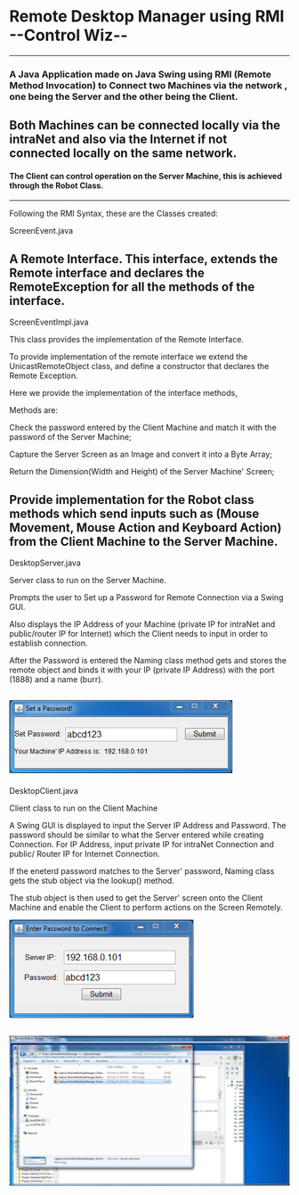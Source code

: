# Remote Desktop Manager using RMI  --Control Wiz--
***

### A Java Application made on Java Swing using RMI (Remote Method Invocation) to Connect two Machines via the network , one being the Server and the other being the Client. 

Both Machines can be connected locally via the intraNet and also via the Internet if not connected locally on the same network.
---

#### The Client can control operation on the Server Machine, this is achieved through the Robot Class.
---

Following the RMI Syntax, these are the Classes created:

ScreenEvent.java

A Remote Interface.
This interface, extends the Remote interface and declares the RemoteException for all the methods of the interface.
---

ScreenEventImpl.java

This class provides the implementation of the Remote Interface.

To provide implementation of the remote interface we extend the UnicastRemoteObject class, and define a constructor that declares the Remote Exception.
  
Here we provide the implementation of the interface methods,
 
Methods are: 
 
Check the password entered by the Client Machine and match it with the password of the Server Machine;

Capture the Server Screen as an Image and convert it into a Byte Array;

Return the Dimension(Width and Height) of the Server Machine' Screen;

Provide implementation for the Robot class methods which send inputs such as (Mouse Movement, Mouse Action and Keyboard Action) from the Client Machine to the Server Machine.
---

DesktopServer.java

Server class to run on the Server Machine.
 
Prompts the user to Set up a Password for Remote Connection via a Swing GUI.

Also displays the IP Address of your Machine (private IP for intraNet and public/router IP for Internet) which the Client needs to input in order to establish connection.

After the Password is entered the Naming class method gets and stores the remote object and binds it with your IP (private IP Address) with the port (1888) and a name (burr).

![Capture_RemoteDesktopManager_ServerPassword.PNG](https://github.com/04xRaynal/RemoteDesktopManager_JavaRMI_--Control_Wiz--/blob/798d1b2720da6fd81883ad8e6445e343e170d39d/Captured%20Images/Capture_RemoteDesktopManager_ServerPassword.PNG)
---

DesktopClient.java

Client class to run on the Client Machine
 
A Swing GUI is displayed to input the Server IP Address and Password. 
The password should be similar to what the Server entered while creating Connection.
For IP Address, input private IP for intraNet Connection and public/ Router IP for Internet Connection.
 
If the eneterd password matches to the Server' password, Naming class gets the stub object via the lookup() method.
 
The stub object is then used to get the Server' screen onto the Client Machine and enable the Client to perform actions on the Screen Remotely.

![Capture_RemoteDesktopManager_ClientConnection.PNG](https://github.com/04xRaynal/RemoteDesktopManager_JavaRMI_--Control_Wiz--/blob/798d1b2720da6fd81883ad8e6445e343e170d39d/Captured%20Images/Capture_RemoteDesktopManager_ClientConnection.PNG)

![Capture_RemoteDesktopManager_RemoteScreen.PNG](https://github.com/04xRaynal/RemoteDesktopManager_JavaRMI_--Control_Wiz--/blob/798d1b2720da6fd81883ad8e6445e343e170d39d/Captured%20Images/Capture_RemoteDesktopManager_RemoteScreen.PNG)
---


